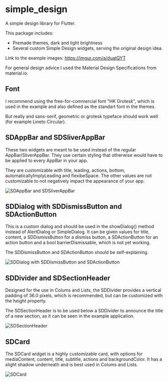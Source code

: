 # simple_design

A simple design library for Flutter.

This package includes:
- Premade themes, dark and light brightness
- Several custom Simple Design widgets, serving the original design idea.

Link to the example images: https://imgur.com/a/duatQYT

For general design advice I used the Material Design Specifications from material.io.

## Font

I recommend using the free-for-commercial font "HK Grotesk", which is used in the example
and also defined as the standart font in the themes.

But really and sans-serif, geometric or grotesk typeface should work well (for example 
Lineto Circular).

## SDAppBar and SDSliverAppBar

These two widgets are meant to be used instead of the regular AppBar/SliverAppBar.
They use certain styling that otherwise would have to be applied to every AppBar in
your app.

They are customizable with title, leading, actions, bottom, automaticallyImplyLeading
and flexibeSpace. The other values are not customizable to not negatively impact the
appearance of your app.

![SDAppBar and SDSliverAppBar](https://i.imgur.com/Mh7btbo.jpg)

## SDDialog with SDDismissButton and SDActionButton

This is a custom dialog and should be used in the showDialog() method instead of
AlertDialog or SimpleDialog. It can be given values for title, content, a SDDismissButton
for a dismiss button, a SDActionButton for an action button and a bool barrierDismissable,
which is not yet working.

The SDDismissButton and SDActionButton should be self-explaining.

![SDDialog with SDDismissButton and SDActionButton](https://i.imgur.com/uDETYMG.jpg)

## SDDivider and SDSectionHeader

Designed for the use in Colums and Lists, the SDDivider provides a vertical padding of 36.0
pixels, which is recommended, but can be customized with the height property.

The SDSectionHeader is to be used below a SDDivider to announce the title of a new section,
as it can be seen in the example application.

![SDSectionHeader](https://i.imgur.com/DF9O8Ok.jpg)

## SDCard

The SDCard widget is a highly customizable card, with options for mediaContent, content, title,
subtitle, actions and backgroundColor. It has a slight shadow underneath and is best used in
Colums and Lists.

![SDCard](https://i.imgur.com/ScrMJAH.jpg)